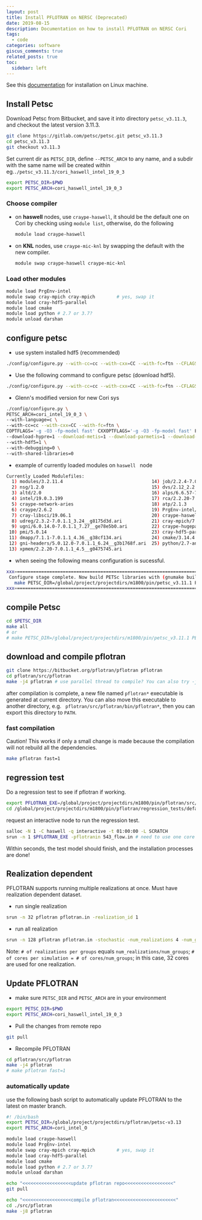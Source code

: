 ```yaml
---
layout: post
title: Install PFLOTRAN on NERSC (Deprecated)
date: 2019-08-15
description: Documentation on how to install PFLOTRAN on NERSC Cori
tags:
  - code
categories: software
giscus_comments: true
related_posts: true
toc:
  sidebar: left
---
```


See this [documentation](https://www.pflotran.org/documentation/user_guide/how_to/installation/linux.html#linux-install) for installation on Linux machine.

## Install Petsc

Download Petsc from Bitbucket, and save it into directory `petsc_v3.11.3`, and checkout the latest version 3.11.3.

```bash
git clone https://gitlab.com/petsc/petsc.git petsc_v3.11.3
cd petsc_v3.11.3
git checkout v3.11.3
```

Set current dir as `PETSC_DIR`, define `--PETSC_ARCH` to any name, and a subdir with the same name will be created within eg.`./petsc_v3.11.3/cori_haswell_intel_19_0_3`

```bash
export PETSC_DIR=$PWD
export PETSC_ARCH=cori_haswell_intel_19_0_3
```

### Choose compiler

- on **haswell** nodes, use `craype-haswell`,  it should be the default one on Cori by checking using `module list`,  otherwise,  do the following

  ```bash
  module load craype-haswell
  ```

- on **KNL** nodes, use `craype-mic-knl` by swapping the default with the new compiler.

  ```bash
  module swap craype-haswell craype-mic-knl
  ```


### Load other modules

```bash
module load PrgEnv-intel
module swap cray-mpich cray-mpich        # yes, swap it
module load cray-hdf5-parallel
module load cmake
module load python # 2.7 or 3.7?
module unload darshan
```

## configure petsc

- use system installed hdf5 (recommended)

```bash
./config/configure.py --with-cc=cc --with-cxx=CC --with-fc=ftn --CFLAGS='-fast -no-ipo' --CXXFLAGS='-fast -no-ipo' --FFLAGS='-fast -no-ipo' --with-shared-libraries=0 --with-debugging=0 --with-clanguage=c --PETSC_ARCH=$PETSC_ARCH --download-parmetis=1 --download-metis=1 --with-hdf5=1 --with-c2html=0 --download-mumps=1 --download-scalapack=1 --with-clib-autodetect=0 --with-fortranlib-autodetect=0 --with-cxxlib-autodetect=0 --LIBS=-lstdc++
```

- Use the following command to configure petsc (download hdf5).

```bash
./config/configure.py --with-cc=cc --with-cxx=CC --with-fc=ftn --CFLAGS='-fast -no-ipo' --CXXFLAGS='-fast -no-ipo' --FFLAGS='-fast -no-ipo' --with-shared-libraries=0 --with-debugging=0 --with-clanguage=c --PETSC_ARCH=$PETSC_ARCH --download-parmetis=1 --download-metis=1 --download-hdf5=1 --with-c2html=0 --with-clib-autodetect=0 --with-fortranlib-autodetect=0 --with-cxxlib-autodetect=0 --LIBS=-lstdc++
```

- Glenn's modified version for new Cori sys

```bash
./config/configure.py \
PETSC_ARCH=cori_intel_19_0_3 \
--with-language=c \
--with-cc=cc --with-cxx=CC --with-fc=ftn \
COPTFLAGS='-g -O3 -fp-model fast' CXXOPTFLAGS='-g -O3 -fp-model fast' FOPTFLAGS='-g -O3 -fp-model fast' \
--download-hypre=1 --download-metis=1 --download-parmetis=1 --download-mumps=1 --download-scalapack=1 \
--with-hdf5=1 \
--with-debugging=0 \
--with-shared-libraries=0
```

- example of currently loaded modules on `haswell ` node

```bash
Currently Loaded Modulefiles:
  1) modules/3.2.11.4                                 14) job/2.2.4-7.0.1.1_3.29__g36b56f4.ari
  2) nsg/1.2.0                                        15) dvs/2.12_2.2.151-7.0.1.1_5.29__g7eb5e703
  3) altd/2.0                                         16) alps/6.6.57-7.0.1.1_5.1__g1b735148.ari
  4) intel/19.0.3.199                                 17) rca/2.2.20-7.0.1.1_4.33__g8e3fb5b.ari
  5) craype-network-aries                             18) atp/2.1.3
  6) craype/2.6.2                                     19) PrgEnv-intel/6.0.5
  7) cray-libsci/19.06.1                              20) craype-haswell
  8) udreg/2.3.2-7.0.1.1_3.24__g8175d3d.ari           21) cray-mpich/7.7.10
  9) ugni/6.0.14.0-7.0.1.1_7.27__ge78e5b0.ari         22) craype-hugepages2M
 10) pmi/5.0.14                                       23) cray-hdf5-parallel/1.10.5.2
 11) dmapp/7.1.1-7.0.1.1_4.36__g38cf134.ari           24) cmake/3.14.4
 12) gni-headers/5.0.12.0-7.0.1.1_6.24__g3b1768f.ari  25) python/2.7-anaconda-2019.07
 13) xpmem/2.2.20-7.0.1.1_4.5__g0475745.ari
```



- when seeing the following means configuration is sucessful.

```bash
xxx=========================================================================xxx
 Configure stage complete. Now build PETSc libraries with (gnumake build):
   make PETSC_DIR=/global/project/projectdirs/m1800/pin/petsc_v3.11.1 PETSC_ARCH=cori_haswell_intel_19_0_3 all
xxx=========================================================================xxx
```

## compile Petsc

```bash
cd $PETSC_DIR
make all
# or
# make PETSC_DIR=/global/project/projectdirs/m1800/pin/petsc_v3.11.1 PETSC_ARCH=cori_haswell_intel_19_0_3 all
```

## download and compile pflotran

```bash
git clone https://bitbucket.org/pflotran/pflotran pflotran
cd pflotran/src/pflotran
make -j4 pflotran # use parallel thread to compile? You can also try -j8, -j16... if more cores are available
```

after compilation is complete, a new file named `pflotran*` executable is generated at current directory. You can also move this executable to another directory, e.g. ` pflotran/src/pflotran/bin/pflotran*`, then you can export this directory to `PATH`.

### fast compilation	

Caution! This works if only a small change is made because the compilation will not rebuild all the dependencies.

```bash
make pflotran fast=1
```

## regression test

Do a regression test to see if pflotran if working.

```bash
export PFLOTRAN_EXE=/global/project/projectdirs/m1800/pin/pflotran/src/pflotran/pflotran
cd /global/project/projectdirs/m1800/pin/pflotran/regression_tests/default/543
```

request an interactive node to run the regression test.

```bash
salloc -N 1 -C haswell -q interactive -t 01:00:00 -L SCRATCH 
srun -n 1 $PFLOTRAN_EXE -pflotranin 543_flow.in # need to use one core to run this example
```

Within seconds, the test model should finish, and the installation processes are done!

## Realization dependent

PFLOTRAN supports running multiple realizations at once. Must have realization dependent dataset.

- run single realization

```bash
srun -n 32 pflotran pflotran.in -realization_id 1
```

- run all realization

```bash
srun -n 128 pflotran pflotran.in -stochastic -num_realizations 4 -num_groups 4
```

Note: `# of realizations per groups` equals `num_realizations/num_groups`; `# of cores per simulation = # of cores/num_groups`; in this case, 32 cores are used for one realization.

## Update PFLOTRAN

-  make sure `PETSC_DIR` and `PETSC_ARCH` are in your environment

```bash
export PETSC_DIR=$PWD
export PETSC_ARCH=cori_haswell_intel_19_0_3
```

- Pull the changes from remote repo

```bash
git pull 
```

- Recompile PFLOTRAN

```bash
cd pflotran/src/pflotran
make -j4 pflotran
# make pflotran fast=1
```

### automatically update

use the following bash script to automatically update PFLOTRAN to the latest on master branch.

```bash
#! /bin/bash
export PETSC_DIR=/global/project/projectdirs/pflotran/petsc-v3.13
export PETSC_ARCH=cori_intel_O

module load craype-haswell
module load PrgEnv-intel
module swap cray-mpich cray-mpich        # yes, swap it
module load cray-hdf5-parallel
module load cmake
module load python # 2.7 or 3.7?
module unload darshan

echo "<<<<<<<<<<<<<<<<<<update pflotran repo<<<<<<<<<<<<<<<<<<"
git pull

echo "<<<<<<<<<<<<<<<<<<compile pflotran<<<<<<<<<<<<<<<<<<<<<<<"
cd ./src/pflotran
make -j8 pflotran
```

